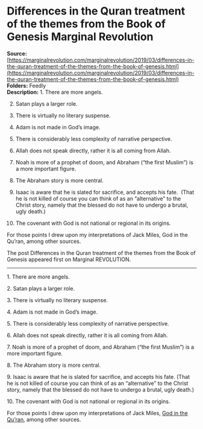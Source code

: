 # Differences in the Quran treatment of the themes from the Book of Genesis Marginal Revolution

**Source:** [https://marginalrevolution.com/marginalrevolution/2019/03/differences-in-the-quran-treatment-of-the-themes-from-the-book-of-genesis.html](https://marginalrevolution.com/marginalrevolution/2019/03/differences-in-the-quran-treatment-of-the-themes-from-the-book-of-genesis.html)  
**Folders:** Feedly  
**Description:** 1. There are more angels.

2. Satan plays a larger role.

3. There is virtually no literary suspense.

4. Adam is not made in God’s image.

5. There is considerably less complexity of narrative perspective.

6. Allah does not speak directly, rather it is all coming from Allah.

7. Noah is more of a prophet of doom, and Abraham (“the first Muslim”) is a more important figure.

8. The Abraham story is more central.

9. Isaac is aware that he is slated for sacrifice, and accepts his fate.  (That he is not killed of course you can think of as an “alternative” to the Christ story, namely that the blessed do not have to undergo a brutal, ugly death.)

10. The covenant with God is not national or regional in its origins.

For those points I drew upon my interpretations of Jack Miles, God in the Qu’ran, among other sources.

The post Differences in the Quran treatment of the themes from the Book of Genesis appeared first on Marginal REVOLUTION.


---

<div>
    <p>1. There are more angels.</p>
<p>2. Satan plays a larger role.</p>
<p>3. There is virtually no literary suspense.</p>
<p>4. Adam is not made in God’s image.</p>
<p>5. There is considerably less complexity of narrative perspective.</p>
<p>6. Allah does not speak directly, rather it is all coming from Allah.</p>
<p>7. Noah is more of a prophet of doom, and Abraham (“the first Muslim”) is a more important figure.</p>
<p>8. The Abraham story is more central.</p>
<p>9. Isaac is aware that he is slated for sacrifice, and accepts his fate.  (That he is not killed of course you can think of as an “alternative” to the Christ story, namely that the blessed do not have to undergo a brutal, ugly death.)</p>
<p>10. The covenant with God is not national or regional in its origins.</p>
<p>For those points I drew upon my interpretations of Jack Miles, <a href="https://www.amazon.com/God-Quran-Three-Classic-Scriptures/dp/0307269574/ref=sr_1_2?ie=UTF8&amp;qid=1550937345&amp;sr=8-2&amp;keywords=jack+miles+god/marginalrevol-20">God in the Qu’ran</a>, among other sources.</p>

  </div>
  
